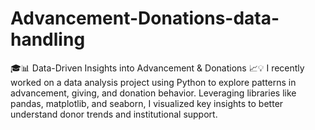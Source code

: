 # Advancement-Donations-data-handling
🎓📊 Data-Driven Insights into Advancement &amp; Donations 📈💡 I recently worked on a data analysis project using Python to explore patterns in advancement, giving, and donation behavior. Leveraging libraries like pandas, matplotlib, and seaborn, I visualized key insights to better understand donor trends and institutional support. 
